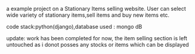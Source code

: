 a example project on a Stationary Items selling website. User can select wide variety of stationary items,sell items and buy new items etc.

code stack:python(django),database used : mongo dB

update: work has been completed for now, the item selling section is left untouched as i donot posses any stocks or items which can be displayed
